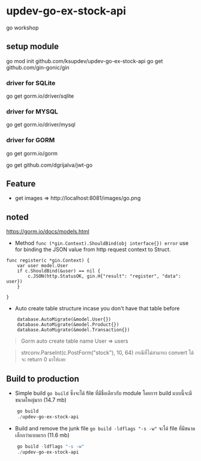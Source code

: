 # updev-go-ex-stock-api
go workshop

## setup module
go mod init github.com/ksupdev/updev-go-ex-stock-api
go get github.com/gin-gonic/gin

### driver for SQLite
go get gorm.io/driver/sqlite

### driver for MYSQL
go get gorm.io/driver/mysql

### driver for GORM
go get gorm.io/gorm

go get github.com/dgrijalva/jwt-go

## Feature

- get images => http://localhost:8081/images/go.png


## noted
https://gorm.io/docs/models.html

- Method ``func (*gin.Context).ShouldBind(obj interface{}) error`` use for binding the JSON value from http request context to Struct. 

```golang
func register(c *gin.Context) {
	var user model.User
	if c.ShouldBind(&user) == nil {
		c.JSON(http.StatusOK, gin.H{"result": "register", "data": user})
	}

}
```

- Auto create table structure incase you don't have that table before
```golang
	database.AutoMigrate(&model.User{})
	database.AutoMigrate(&model.Product{})
	database.AutoMigrate(&model.Transaction{})
```
> Gorm auto create table name User => users


> strconv.ParseInt(c.PostForm("stock"), 10, 64) กรณีที่ไม่สามารถ convert ได้จะ return 0 มาให้เลย

## Build to production
- Simple build ``go build`` ซึ่งจะได้ file ที่มีชื่อเดียวกับ module โดยการ build แบบนี้จะมีขนาดใหญ่มาก (14.7 mb)

```powershell
	go build
	./updev-go-ex-stock-api
```

- Build and remove the junk file ``go build -ldflags "-s -w"`` จะได้ file ที่มีขนาดเล็กกว่าแบบแรก (11.6 mb)
```powershell
	go build -ldflags "-s -w"
	./updev-go-ex-stock-api
```




